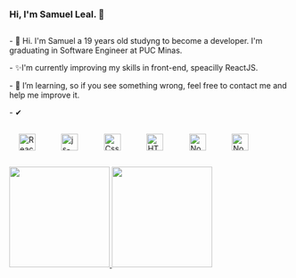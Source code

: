 ### Hi,  I'm Samuel Leal. 👋

<!--
**SamLeal/SamLeal** is a ✨ _special_ ✨ repository because its `README.md` (this file) appears on your GitHub profile.

Here are some ideas to get you started:

- 🔭 I’m currently working on ...
- 🌱 I’m currently learning ...
- 👯 I’m looking to collaborate on ...
- 🤔 I’m looking for help with ...
- 💬 Ask me about ...
- 📫 How to reach me: ...
- 😄 Pronouns: ...
- ⚡ Fun fact: ...
-->
##
<div>
  <p> - 👋 Hi. I'm Samuel a 19 years old studyng to become a developer. I'm graduating in Software Engineer at PUC Minas.</p>
  <p> - ✨I'm currently improving my skills in front-end, speacilly ReactJS.</p>
  <p> - 🤔 I’m learning, so if you see something wrong, feel free to contact me and help me improve it.</p>
  <p> -  ✔ </p>
  
  
</div>

##
<div>
  ㅤ
  <img align="center" alt="React-Sam" height="30px" src="https://cdn.jsdelivr.net/gh/devicons/devicon/icons/react/react-original.svg">
    ㅤㅤㅤ
  <img align="center" alt="js-Sam" height="30px" src="https://cdn.jsdelivr.net/gh/devicons/devicon/icons/javascript/javascript-original.svg" />
  ㅤㅤㅤ
  <img align="center" alt="Css-Sam" height="30px" src="https://cdn.jsdelivr.net/gh/devicons/devicon/icons/css3/css3-original.svg" />
  ㅤㅤㅤ
  <img align="center" alt="HTML-Sam" height="30px" src="https://cdn.jsdelivr.net/gh/devicons/devicon/icons/html5/html5-original.svg" />
  ㅤㅤㅤ
  <img align="center" alt="Node-Sam" height="30px" src="https://cdn.jsdelivr.net/gh/devicons/devicon/icons/nodejs/nodejs-original-wordmark.svg" />
  ㅤㅤㅤ
  <img align="center" alt="Node-Sam" height="30px" src="https://cdn.jsdelivr.net/gh/devicons/devicon/icons/typescript/typescript-original.svg" />
</div>

##
<div>
  <a href="https://github.com/SamLeal">
    <img height="180em" src="https://github-readme-stats.vercel.app/api?username=SamLeal&show_icons=true&theme=merko&include_all_commits=true&count_private=true">
  </a>
  <a href="https://github.com/SamLeal">
    <img height="180em" src="https://github-readme-stats.vercel.app/api/top-langs/?username=SamLeal&layout=compact&langs_count=16&theme=merko&count_private=true">
   </a>
</div>
